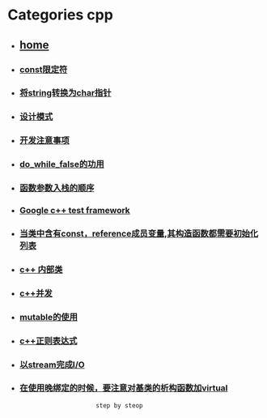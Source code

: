 # Categories cpp
* ## [home](../README.md)
* ### [const限定符](const.md)
* ### [将string转换为char指针](conv_string_to_char_pointer.md)
* ### [设计模式](design_patterns.md)
* ### [开发注意事项](develop_care_detail.md)
* ### [do_while_false的功用](do_while_false.md)
* ### [函数参数入栈的顺序](function_arg_stack.md)
* ### [Google c++ test framework](google_test_framework.md)
* ### [当类中含有const，reference成员变量,其构造函数都需要初始化列表](initalization_list.md)
* ### [c++ 内部类](inner_class.md)
* ### [c++并发](multiThread.md)
* ### [mutable的使用](mutable.md)
* ### [c++正则表达式](regex.md)
* ### [以stream完成I/O](stream_IO.md)
* ### [在使用晚绑定的时候，要注意对基类的析构函数加virtual](vir_del.md)
                           step by steop
